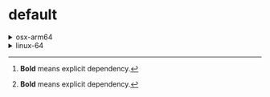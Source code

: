 # default

<details>
<summary>osx-arm64</summary>

|Dependency[^1]|Before|After|Change|
|-|-|-|-|
|**polars**|1.15.0|1.16.0|Minor Upgrade|
|**my-package**|py313hc743ca1_0|py313hc743ca1_1|Only build string|

</details>

<details>
<summary>linux-64</summary>

|Dependency[^1]|Before|After|Change|
|-|-|-|-|
|**pkg**|0.23.0|0.23.0|Other|

</details>

[^1]: **Bold** means explicit dependency.
[^2]: Dependency got downgraded.
